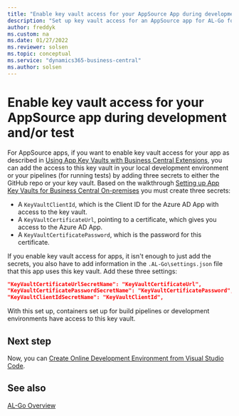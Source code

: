 ```yaml
---
title: "Enable key vault access for your AppSource App during development and/or test"
description: "Set up key vault access for an AppSource app for AL-Go for Business Central."
author: freddyk
ms.custom: na
ms.date: 01/27/2022
ms.reviewer: solsen
ms.topic: conceptual
ms.service: "dynamics365-business-central"
ms.author: solsen
---
```


# Enable key vault access for your AppSource app during development and/or test

For AppSource apps, if you want to enable key vault access for your app as described in [Using App Key Vaults with Business Central Extensions](../developer/devenv-app-key-vault-overview.md), you can add the access to this key vault in your local development environment or your pipelines (for running tests) by adding three secrets to either the GitHub repo or your key vault. Based on the walkthrough [Setting up App Key Vaults for Business Central On-premises](../administration/setup-app-key-vault-onprem.md) you must create three secrets:

- A `KeyVaultClientId`, which is the Client ID for the Azure AD App with access to the key vault.
- A `KeyVaultCertificateUrl`, pointing to a certificate, which gives you access to the Azure AD App.
- A `KeyVaultCertificatePassword`, which is the password for this certificate.

If you enable key vault access for apps, it isn't enough to just add the secrets, you also have to add information in the `.AL-Go\settings.json` file that this app uses this key vault. Add these three settings:

```json
"KeyVaultCertificateUrlSecretName": "KeyVaultCertificateUrl",
"KeyVaultCertificatePasswordSecretName": "KeyVaultCertificatePassword",
"KeyVaultClientIdSecretName": "KeyVaultClientId",
```

With this set up, containers set up for build pipelines or development environments have access to this key vault.

## Next step

Now, you can [Create Online Development Environment from Visual Studio Code](algo-create-online-dev-env-vscode.md).

## See also

[AL-Go Overview](algo-overview.md)  